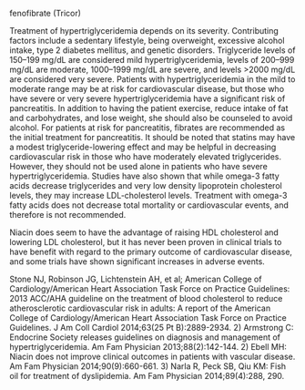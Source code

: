 fenofibrate (Tricor)

Treatment of hypertriglyceridemia depends on its severity. Contributing factors include a sedentary
lifestyle, being overweight, excessive alcohol intake, type 2 diabetes mellitus, and genetic disorders.
Triglyceride levels of 150–199 mg/dL are considered mild hypertriglyceridemia, levels of 200–999 mg/dL
are moderate, 1000–1999 mg/dL are severe, and levels >2000 mg/dL are considered very severe. Patients
with hypertriglyceridemia in the mild to moderate range may be at risk for cardiovascular disease, but
those who have severe or very severe hypertriglyceridemia have a significant risk of pancreatitis.
In addition to having the patient exercise, reduce intake of fat and carbohydrates, and lose weight, she
should also be counseled to avoid alcohol. For patients at risk for pancreatitis, fibrates are recommended
as the initial treatment for pancreatitis. It should be noted that statins may have a modest
triglyceride-lowering effect and may be helpful in decreasing cardiovascular risk in those who have
moderately elevated triglycerides. However, they should not be used alone in patients who have severe
hypertriglyceridemia. Studies have also shown that while omega-3 fatty acids decrease triglycerides and
very low density lipoprotein cholesterol levels, they may increase LDL-cholesterol levels. Treatment with
omega-3 fatty acids does not decrease total mortality or cardiovascular events, and therefore is not
recommended.

Niacin does seem to have the advantage of raising HDL cholesterol and lowering LDL cholesterol, but it
has never been proven in clinical trials to have benefit with regard to the primary outcome of
cardiovascular disease, and some trials have shown significant increases in adverse events.

Stone NJ, Robinson JG, Lichtenstein AH, et al; American College of Cardiology/American Heart Association Task Force
on Practice Guidelines: 2013 ACC/AHA guideline on the treatment of blood cholesterol to reduce atherosclerotic
cardiovascular risk in adults: A report of the American College of Cardiology/American Heart Association Task Force on
Practice Guidelines. J Am Coll Cardiol 2014;63(25 Pt B):2889-2934. 2) Armstrong C: Endocrine Society releases
guidelines on diagnosis and management of hypertriglyceridemia. Am Fam Physician 2013;88(2):142-144. 2) Ebell MH:
Niacin does not improve clinical outcomes in patients with vascular disease. Am Fam Physician 2014;90(9):660-661. 3)
Narla R, Peck SB, Qiu KM: Fish oil for treatment of dyslipidemia. Am Fam Physician 2014;89(4):288, 290.

 